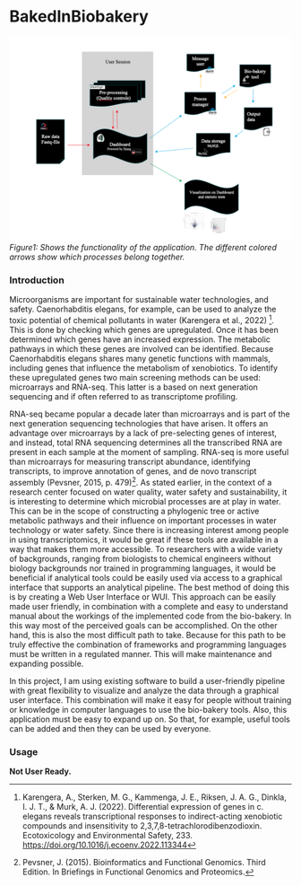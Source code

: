 # BakedInBiobakery

![Flowchart application](media/Flowchart/flowchart.jpeg)
*Figure1: Shows the functionality of the application. The different colored arrows show which processes belong together.*

### Introduction


Microorganisms are important for sustainable water technologies, and safety. Caenorhabditis elegans, for example, can be used to analyze the toxic potential of chemical pollutants in water (Karengera et al., 2022) [^1]. This is done by checking which genes are upregulated. Once it has been determined which genes have an increased expression. The metabolic pathways in which these genes are involved can be identified. Because Caenorhabditis elegans shares many genetic functions with mammals, including genes that influence the metabolism of xenobiotics. To identify these upregulated genes two main screening methods can be used: microarrays and RNA-seq. This latter is a based on next generation sequencing and if often referred to as transcriptome profiling.  

RNA-seq became popular a decade later than microarrays and is part of the next generation sequencing technologies that have arisen. It offers an advantage over microarrays by a lack of pre-selecting genes of interest, and instead, total RNA sequencing determines all the transcribed RNA are present in each sample at the moment of sampling. RNA-seq is more useful than microarrays for measuring transcript abundance, identifying transcripts, to improve annotation of genes, and de novo transcript assembly (Pevsner, 2015, p. 479)[^2]. As stated earlier, in the context of a research center focused on water quality, water safety and sustainability, it is interesting to determine which microbial processes are at play in water. This can be in the scope of constructing a phylogenic tree or active metabolic pathways and their influence on important processes in water technology or water safety. Since there is increasing interest among people in using transcriptomics, it would be great if these tools are available in a way that makes them more accessible. To researchers with a wide variety of backgrounds, ranging from biologists to chemical engineers without biology backgrounds nor trained in programming languages, it would be beneficial if analytical tools could be easily used via access to a graphical interface that supports an analytical pipeline. The best method of doing this is by creating a Web User Interface or WUI. This approach can be easily made user friendly, in combination with a complete and easy to understand manual about the workings of the implemented code from the bio-bakery. In this way most of the perceived goals can be accomplished. On the other hand, this is also the most difficult path to take. Because for this path to be truly effective the combination of frameworks and programming languages must be written in a regulated manner. This will make maintenance and expanding possible.

In this project, I am using existing software to build a user-friendly pipeline with great flexibility to visualize and analyze the data through a graphical user interface. This combination will make it easy for people without training or knowledge in computer languages to use the bio-bakery tools. Also, this application must be easy to expand up on. So that, for example, useful tools can be added and then they can be used by everyone.



### Usage

**Not User Ready.**

<!-- For installing the virtualenv that includes all the nessasry packages: use 
 ```
 $ virtualenv Bio-bakeryHumanNtoolenv
$ source <env_name>/bin/activate
(<env_name>)$ pip install -r Bio-bakeryHumanNtoolenv.txt
 ```-->

[^1]: Karengera, A., Sterken, M. G., Kammenga, J. E., Riksen, J. A. G., Dinkla, I. J. T., & Murk, A. J. (2022). Differential expression of genes in c. elegans reveals transcriptional responses to indirect-acting xenobiotic compounds and insensitivity to 2,3,7,8-tetrachlorodibenzodioxin. Ecotoxicology and Environmental Safety, 233. https://doi.org/10.1016/j.ecoenv.2022.113344

[^2]: Pevsner, J. (2015). Bioinformatics and Functional Genomics. Third Edition. In Briefings in Functional Genomics and Proteomics.